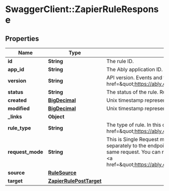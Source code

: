 # SwaggerClient::ZapierRuleResponse

## Properties
Name | Type | Description | Notes
------------ | ------------- | ------------- | -------------
**id** | **String** | The rule ID. | [optional] 
**app_id** | **String** | The Ably application ID. | [optional] 
**version** | **String** | API version. Events and the format of their payloads are versioned. Please see the &lt;a href&#x3D;\&quot;https://ably.com/documentation/general/events\&quot;&gt;Events documentation&lt;/a&gt;. | [optional] 
**status** | **String** | The status of the rule. Rules can be enabled or disabled. | [optional] 
**created** | [**BigDecimal**](BigDecimal.md) | Unix timestamp representing the date and time of creation of the rule. | [optional] 
**modified** | [**BigDecimal**](BigDecimal.md) | Unix timestamp representing the date and time of last modification of the rule. | [optional] 
**_links** | **Object** |  | [optional] 
**rule_type** | **String** | The type of rule. In this case Zapier. See the &lt;a href&#x3D;\&quot;https://ably.com/integrations\&quot;&gt;documentation&lt;/a&gt; for further information. | 
**request_mode** | **String** | This is Single Request mode or Batch Request mode. Single Request mode sends each event separately to the endpoint specified by the rule. Batch Request mode rolls up multiple events into the same request. You can read more about the difference between single and batched events in the Ably &lt;a href&#x3D;\&quot;https://ably.com/documentation/general/events#batching\&quot;&gt;documentation&lt;/a&gt;. | 
**source** | [**RuleSource**](RuleSource.md) |  | 
**target** | [**ZapierRulePostTarget**](ZapierRulePostTarget.md) |  | 

